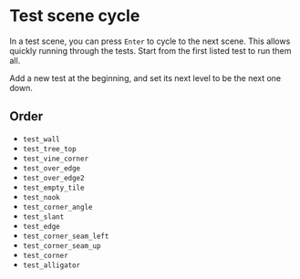 # Test scene cycle

In a test scene, you can press `Enter` to cycle to the next scene. This allows
quickly running through the tests. Start from the first listed test to run them
all.

Add a new test at the beginning, and set its next level to be the next one down.

## Order
- `test_wall`
- `test_tree_top`
- `test_vine_corner`
- `test_over_edge`
- `test_over_edge2`
- `test_empty_tile`
- `test_nook`
- `test_corner_angle`
- `test_slant`
- `test_edge`
- `test_corner_seam_left`
- `test_corner_seam_up`
- `test_corner`
- `test_alligator`
